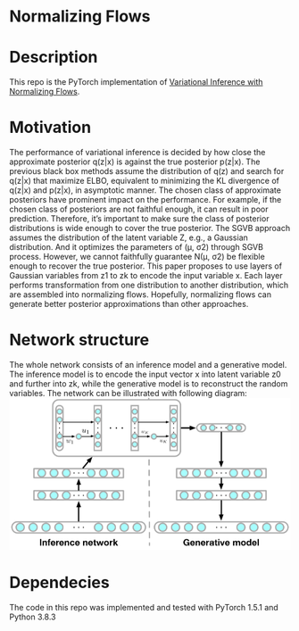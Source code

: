 # Normalizing Flows

# Description
This repo is the PyTorch implementation of [Variational Inference with Normalizing Flows](https://arxiv.org/abs/1505.05770).

# Motivation
The performance of variational inference is decided by how close the approximate posterior q(z|x) is against the true posterior p(z|x). The previous black box methods assume the distribution of q(z) and search for q(z|x) that maximize ELBO, equivalent to minimizing the KL divergence of q(z|x) and p(z|x), in asymptotic manner. 
The chosen class of approximate posteriors have prominent impact on the performance. For example, if the chosen class of posteriors are not faithful enough, it can result in poor prediction. Therefore, it’s important to make sure the class of posterior distributions is wide enough to cover the true posterior.
The SGVB approach assumes the distribution of the latent variable Z, e.g., a Gaussian distribution. And it optimizes the parameters of (μ, σ2) through SGVB process. However, we cannot faithfully guarantee N(μ, σ2) be flexible enough to recover the true posterior.
This paper proposes to use layers of Gaussian variables from z1 to zk to encode the input variable x. Each layer performs transformation from one distribution to another distribution, which are assembled into normalizing flows. Hopefully, normalizing flows can generate better posterior approximations than other approaches.

# Network structure
The whole network consists of an inference model and a generative model. The inference model is to encode the input vector x into latent variable z0 and further into zk, while the generative model is to reconstruct the random variables. The network can be illustrated with following diagram:
![Image of Normalizing Flows Network](/image/normal-flows-network.png)

# Dependecies
The code in this repo was implemented and tested with PyTorch 1.5.1 and Python 3.8.3
